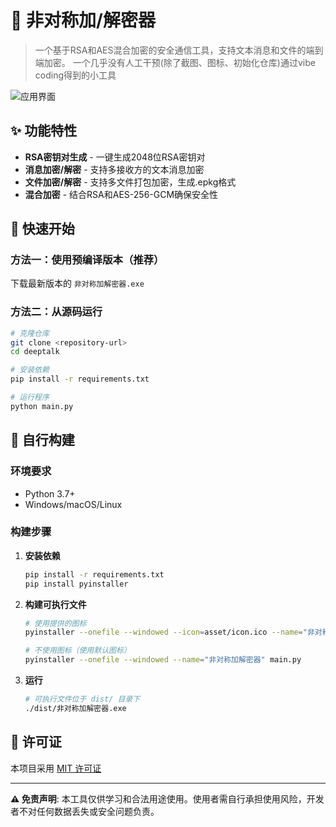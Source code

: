# 🔐 非对称加/解密器

> 一个基于RSA和AES混合加密的安全通信工具，支持文本消息和文件的端到端加密。
> 一个几乎没有人工干预(除了截图、图标、初始化仓库)通过vibe coding得到的小工具

![应用界面](demo.png)

## ✨ 功能特性

- **RSA密钥对生成** - 一键生成2048位RSA密钥对
- **消息加密/解密** - 支持多接收方的文本消息加密
- **文件加密/解密** - 支持多文件打包加密，生成.epkg格式
- **混合加密** - 结合RSA和AES-256-GCM确保安全性

## 🚀 快速开始

### 方法一：使用预编译版本（推荐）

下载最新版本的 `非对称加解密器.exe`

### 方法二：从源码运行

```bash
# 克隆仓库
git clone <repository-url>
cd deeptalk

# 安装依赖
pip install -r requirements.txt

# 运行程序
python main.py
```

## 🔨 自行构建

### 环境要求

- Python 3.7+
- Windows/macOS/Linux

### 构建步骤

1. **安装依赖**
   ```bash
   pip install -r requirements.txt
   pip install pyinstaller
   ```

2. **构建可执行文件**
   ```bash
   # 使用提供的图标
   pyinstaller --onefile --windowed --icon=asset/icon.ico --name="非对称加解密器" main.py
   
   # 不使用图标（使用默认图标）
   pyinstaller --onefile --windowed --name="非对称加解密器" main.py
   ```

3. **运行**
   ```bash
   # 可执行文件位于 dist/ 目录下
   ./dist/非对称加解密器.exe
   ```

## 📄 许可证

本项目采用 [MIT 许可证](LICENSE)

---

**⚠️ 免责声明**: 本工具仅供学习和合法用途使用。使用者需自行承担使用风险，开发者不对任何数据丢失或安全问题负责。 